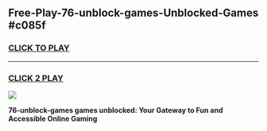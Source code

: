 
## Free-Play-76-unblock-games-Unblocked-Games #c085f
<h3>
<a href="https://news.freeplayer.one?title=76-unblock-games&ref=8M">CLICK TO PLAY</a></h3>
<hr>

<h3>
<a href="https://news.freeplayer.one?title=76-unblock-games&ref=8M">CLICK 2 PLAY</a>
  
</h3>

<a href="https://news.freeplayer.one?title=76-unblock-games&ref=8M"><img src="https://clearcache.store/games.png"></a>


**76-unblock-games games unblocked: Your Gateway to Fun and Accessible Online Gaming**
